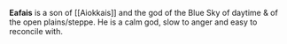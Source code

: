 **Eafais** is a son of [[Aiokkais]] and the god of the Blue Sky of daytime & of the open plains/steppe. He is a calm god, slow to anger and easy to reconcile with.